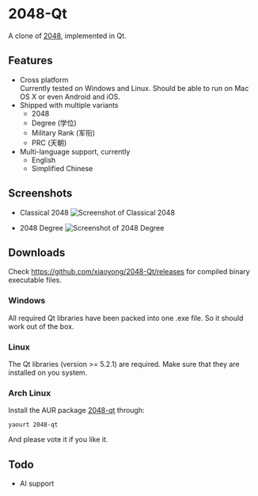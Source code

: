 # 2048-Qt

A clone of [2048](https://github.com/gabrielecirulli/2048), implemented in Qt.

## Features

- Cross platform  
  Currently tested on Windows and Linux. Should be able to run on Mac OS X or even Android and iOS.
- Shipped with multiple variants
  - 2048
  - Degree (学位)
  - Military Rank (军衔)
  - PRC (天朝)
- Multi-language support, currently
  - English
  - Simplified Chinese

## Screenshots

- Classical 2048
  ![Screenshot of Classical 2048](http://i1171.photobucket.com/albums/r546/xiaoyong/2048_zps8b4bad15.png)

- 2048 Degree
  ![Screenshot of 2048 Degree](http://i1171.photobucket.com/albums/r546/xiaoyong/2048_degree_zpsb142af1f.png)

## Downloads

Check https://github.com/xiaoyong/2048-Qt/releases for compiled binary executable files. 

### Windows

All required Qt libraries have been packed into one .exe file. So it should work out of the box.

### Linux

The Qt libraries (version >= 5.2.1) are required. Make sure that they are installed on you system.

### Arch Linux

Install the AUR package [2048-qt](https://aur.archlinux.org/packages/2048-qt/) through:
```
yaourt 2048-qt
```
And please vote it if you like it.

## Todo

- AI support
